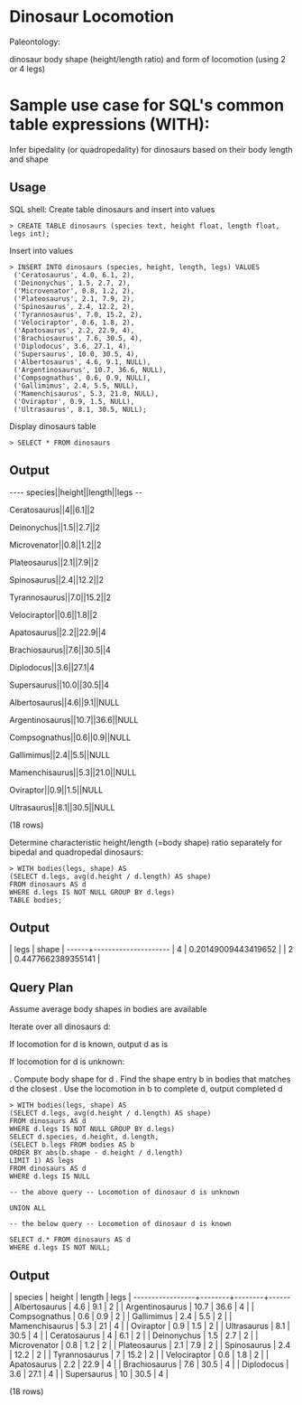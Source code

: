 # Dinosaur Locomotion

Paleontology:

dinosaur body shape (height/length ratio) and form of locomotion (using 2 or 4 legs)

# Sample use case for SQL's common table expressions (WITH):

Infer bipedality (or quadropedality) for dinosaurs based on their body length and shape

## Usage

SQL shell:
Create table dinosaurs and insert into values

```
> CREATE TABLE dinosaurs (species text, height float, length float, legs int);
```

Insert into values

```
> INSERT INTO dinosaurs (species, height, length, legs) VALUES
 ('Ceratosaurus', 4.0, 6.1, 2),
 ('Deinonychus', 1.5, 2.7, 2),
 ('Microvenator', 0.8, 1.2, 2),
 ('Plateosaurus', 2.1, 7.9, 2),
 ('Spinosaurus', 2.4, 12.2, 2),
 ('Tyrannosaurus', 7.0, 15.2, 2),
 ('Velociraptor', 0.6, 1.8, 2),
 ('Apatosaurus', 2.2, 22.9, 4),
 ('Brachiosaurus', 7.6, 30.5, 4),
 ('Diplodocus', 3.6, 27.1, 4),
 ('Supersaurus', 10.0, 30.5, 4),
 ('Albertosaurus', 4.6, 9.1, NULL),
 ('Argentinosaurus', 10.7, 36.6, NULL),
 ('Compsognathus', 0.6, 0.9, NULL),
 ('Gallimimus', 2.4, 5.5, NULL),
 ('Mamenchisaurus', 5.3, 21.0, NULL),
 ('Oviraptor', 0.9, 1.5, NULL),
 ('Ultrasaurus', 8.1, 30.5, NULL);
```

Display dinosaurs table

```
> SELECT * FROM dinosaurs
```

## Output

 ----  species||height||length||legs --

 Ceratosaurus||4||6.1||2
 
 Deinonychus||1.5||2.7||2
 
 Microvenator||0.8||1.2||2
 
 Plateosaurus||2.1||7.9||2
 
 Spinosaurus||2.4||12.2||2
 
 Tyrannosaurus||7.0||15.2||2
 
 Velociraptor||0.6||1.8||2
 
 Apatosaurus||2.2||22.9||4
 
 Brachiosaurus||7.6||30.5||4
 
 Diplodocus||3.6||27.1|4
 
 Supersaurus||10.0||30.5||4
 
 Albertosaurus||4.6||9.1||NULL
 
 Argentinosaurus||10.7||36.6||NULL
 
 Compsognathus||0.6||0.9||NULL
 
 Gallimimus||2.4||5.5||NULL
 
 Mamenchisaurus||5.3||21.0||NULL
 
 Oviraptor||0.9||1.5||NULL
 
 Ultrasaurus||8.1||30.5||NULL
 
 
 (18 rows)


Determine characteristic height/length  (=body shape) ratio 
separately for bipedal and quadropedal dinosaurs:

```
> WITH bodies(legs, shape) AS 
(SELECT d.legs, avg(d.height / d.length) AS shape) 
FROM dinosaurs AS d 
WHERE d.legs IS NOT NULL GROUP BY d.legs) 
TABLE bodies;
```

##  Output

| legs |        shape        |
 ------+---------------------
|    4 | 0.20149009443419652 |
|    2 |  0.4477662389355141 |

## Query Plan

Assume average body shapes in bodies are available

Iterate over all dinosaurs d:

If locomotion for d is known, output d as is

If locomotion for d is unknown:

. Compute body shape for d
. Find the shape entry b in bodies that matches d the closest
. Use the locomotion in b to complete d, output completed d

```
> WITH bodies(legs, shape) AS 
(SELECT d.legs, avg(d.height / d.length) AS shape) 
FROM dinosaurs AS d 
WHERE d.legs IS NOT NULL GROUP BY d.legs) 
SELECT d.species, d.height, d.length,
(SELECT b.legs FROM bodies AS b 
ORDER BY abs(b.shape - d.height / d.length) 
LIMIT 1) AS legs
FROM dinosaurs AS d 
WHERE d.legs IS NULL

-- the above query -- Locomotion of dinosaur d is unknown

UNION ALL

-- the below query -- Locomotion of dinosaur d is known

SELECT d.* FROM dinosaurs AS d 
WHERE d.legs IS NOT NULL;
```

## Output

|     species     | height | length | legs |
 -----------------+--------+--------+------
| Albertosaurus   |    4.6 |    9.1 |    2 |
| Argentinosaurus |   10.7 |   36.6 |    4 |
| Compsognathus   |    0.6 |    0.9 |    2 |
| Gallimimus      |    2.4 |    5.5 |    2 |
| Mamenchisaurus  |    5.3 |     21 |    4 |
| Oviraptor       |    0.9 |    1.5 |    2 |
| Ultrasaurus     |    8.1 |   30.5 |    4 |
| Ceratosaurus    |      4 |    6.1 |    2 |
| Deinonychus     |    1.5 |    2.7 |    2 |
| Microvenator    |    0.8 |    1.2 |    2 |
| Plateosaurus    |    2.1 |    7.9 |    2 |
| Spinosaurus     |    2.4 |   12.2 |    2 |
| Tyrannosaurus   |      7 |   15.2 |    2 |
| Velociraptor    |    0.6 |    1.8 |    2 |
| Apatosaurus     |    2.2 |   22.9 |    4 |
| Brachiosaurus   |    7.6 |   30.5 |    4 |
| Diplodocus      |    3.6 |   27.1 |    4 |
| Supersaurus     |     10 |   30.5 |    4 |

(18 rows)

